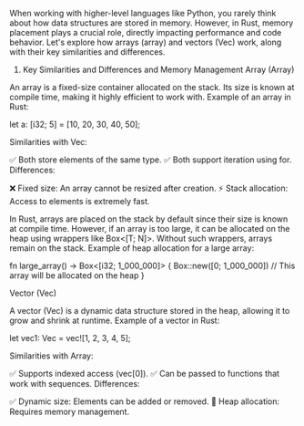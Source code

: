 When working with higher-level languages like Python, you rarely think about how data structures are stored in memory. However, in Rust, memory placement plays a crucial role, directly impacting performance and code behavior. Let's explore how arrays (array) and vectors (Vec) work, along with their key similarities and differences.

1. Key Similarities and Differences and Memory Management
Array (Array)

An array is a fixed-size container allocated on the stack. Its size is known at compile time, making it highly efficient to work with.
Example of an array in Rust:

let a: [i32; 5] = [10, 20, 30, 40, 50];

Similarities with Vec:

✅ Both store elements of the same type.
✅ Both support iteration using for.
Differences:

❌ Fixed size: An array cannot be resized after creation.
⚡ Stack allocation: Access to elements is extremely fast.

In Rust, arrays are placed on the stack by default since their size is known at compile time. However, if an array is too large, it can be allocated on the heap using wrappers like Box<[T; N]>. Without such wrappers, arrays remain on the stack.
Example of heap allocation for a large array:

fn large_array() -> Box<[i32; 1_000_000]> {
    Box::new([0; 1_000_000]) // This array will be allocated on the heap
}

Vector (Vec)

A vector (Vec) is a dynamic data structure stored in the heap, allowing it to grow and shrink at runtime.
Example of a vector in Rust:

let vec1: Vec<i32> = vec![1, 2, 3, 4, 5];

Similarities with Array:

✅ Supports indexed access (vec[0]).
✅ Can be passed to functions that work with sequences.
Differences:

✅ Dynamic size: Elements can be added or removed.
🔄 Heap allocation: Requires memory management.


